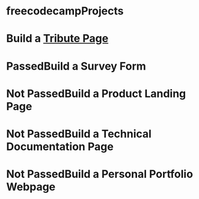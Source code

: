 # freecodecampProjects
# Build a  <a href="https://github.com/Samk13/freecodecamp-Responsive-Web-Design-Certification/tree/master/Tribute%20Page" target="_blank">Tribute Page</a>

# PassedBuild a Survey Form
# Not PassedBuild a Product Landing Page
# Not PassedBuild a Technical Documentation Page
# Not PassedBuild a Personal Portfolio Webpage
